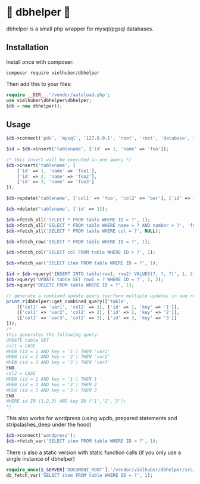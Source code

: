 # 🍗 dbhelper 🍗

dbhelper is a small php wrapper for mysql/pgsql databases.

## Installation

Install once with composer:
```
composer require vielhuber/dbhelper
```

Then add this to your files:
```php
require __DIR__.'/vendor/autoload.php';
use vielhuber\dbhelper\dbhelper;
$db = new dbhelper();
```

## Usage

```php
$db->connect('pdo', 'mysql', '127.0.0.1', 'root', 'root', 'database', 3306);

$id = $db->insert('tablename', ['id' => 1, 'name' => 'foo']);

/* this insert will be executed in one query */
$db->insert('tablename', [
    ['id' => 1, 'name' => 'foo1'],
    ['id' => 2, 'name' => 'foo2'],
    ['id' => 3, 'name' => 'foo3']
]);

$db->update('tablename', ['col1' => 'foo', 'col2' => 'bar'], ['id' => 1]);

$db->delete('tablename', ['id' => 1]);

$db->fetch_all('SELECT * FROM table WHERE ID > ?', 1);
$db->fetch_all('SELECT * FROM table WHERE name = ? AND number > ?', 'foo', 42);
$db->fetch_all('SELECT * FROM table WHERE col = ?', NULL);

$db->fetch_row('SELECT * FROM table WHERE ID = ?', 1);

$db->fetch_col('SELECT col FROM table WHERE ID > ?', 1);

$db->fetch_var('SELECT item FROM table WHERE ID = ?', 1);

$id = $db->query('INSERT INTO table(row1, row2) VALUES(?, ?, ?)', 1, 2, 3);
$db->query('UPDATE table SET row1 = ? WHERE ID = ?', 1, 2);
$db->query('DELETE FROM table WHERE ID = ?', 1);

// generate a combined update query (perform multiple updates in one request)
print_r(dbhelper::get_combined_query(['table',
    [['col1' => 'var1', 'col2' => 1], ['id' => 1, 'key' => '1']],
    [['col1' => 'var2', 'col2' => 2], ['id' => 2, 'key' => '2']],
    [['col1' => 'var3', 'col2' => 3], ['id' => 3, 'key' => '3']]
]));
/*
this generates the following query:
UPDATE table SET
col1 = CASE
WHEN (id = 1 AND key = '1') THEN 'var1'
WHEN (id = 2 AND key = '2') THEN 'var2'
WHEN (id = 3 AND key = '3') THEN 'var3'
END,
col2 = CASE
WHEN (id = 1 AND key = '1') THEN 1
WHEN (id = 2 AND key = '2') THEN 2
WHEN (id = 3 AND key = '3') THEN 3
END
WHERE id IN (1,2,3) AND key IN ('1','2','3');
*/
```

This also works for wordpress (using wpdb, prepared statements and stripslashes_deep under the hood)
```php
$db->connect('wordpress');
$db->fetch_var('SELECT item FROM table WHERE ID = ?', 1);
```

There is also a static version with static function calls (if you only use a single instance of dbhelper)
```php
require_once($_SERVER['DOCUMENT_ROOT'].'/vendor/vielhuber/dbhelper/src/static.php');
db_fetch_var('SELECT item FROM table WHERE ID = ?', 1);
```